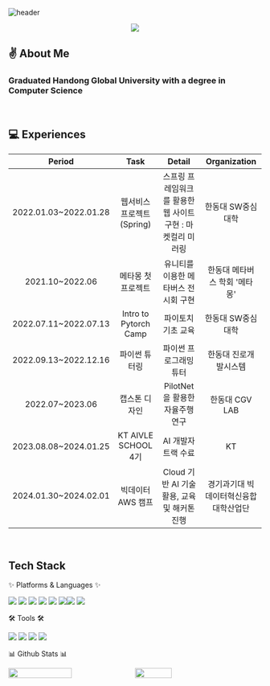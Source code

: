 <!--
**SuhyunRim118/SuhyunRim118** is a ✨ _special_ ✨ repository because its `README.md` (this file) appears on your GitHub profile.

Here are some ideas to get you started:

- 🔭 I’m currently working on ...
- 🌱 I’m currently learning ...
- 👯 I’m looking to collaborate on ...
- 🤔 I’m looking for help with ...
- 💬 Ask me about ...
- 📫 How to reach me: ...
- 😄 Pronouns: ...
- ⚡ Fun fact: ...
-->

![header](https://capsule-render.vercel.app/api?type=Cylinder&color=FFC155&fontColor=FFFFFF&height=150&section=header&text=Suhyun%20Github%20💡&fontSize=60&&animation=twinkling)

<div align=center>
	<img class="img" src="https://hits.seeyoufarm.com/api/count/incr/badge.svg?url=https%3A%2F%2Fgithub.com%2FSuhyunRim118&count_bg=%23FFC155&title_bg=%23000000&icon=github.svg&icon_color=%23E7E7E7&title=Github&edge_flat=false" />
</div>

## ✌️ About Me
<h3> Graduated Handong Global University with a degree in Computer Science </h3>

<br>

## 💻 Experiences
	
|**Period**|**Task**|**Detail**|**Organization**|
|:---:|:---:|:---:|:---:|
|2022.01.03~2022.01.28|웹서비스 프로젝트 (Spring)|스프링 프레임워크를 활용한 웹 사이트 구현 : 마켓컬리 미러링|한동대 SW중심대학|
|2021.10~2022.06|메타몽 첫 프로젝트|유니티를 이용한 메타버스 전시회 구현|한동대 메타버스 학회 '메타몽'|
|2022.07.11~2022.07.13|Intro to Pytorch Camp|파이토치 기초 교육|한동대 SW중심대학|
|2022.09.13~2022.12.16|파이썬 튜터링|파이썬 프로그래밍 튜터|한동대 진로개발시스템|
|2022.07~2023.06|캡스톤 디자인|PilotNet을 활용한 자율주행 연구|한동대 CGV LAB|
|2023.08.08~2024.01.25|KT AIVLE SCHOOL 4기|AI 개발자 트랙 수료|KT|
|2024.01.30~2024.02.01|빅데이터 AWS 캠프|Cloud 기반 AI 기술 활용, 교육 및 해커톤 진행|경기과기대 빅데이터혁신융합대학산업단|

<br>

## Tech Stack
<p>✨ Platforms & Languages ✨</p>

<img src="https://img.shields.io/badge/Python-3776AB?style=flat&logo=Python&logoColor=white&link=https://github.com/SuhyunRim118"> <img src="https://img.shields.io/badge/C++-00599C?style=flat&logo=C++&logoColor=white&link=https://github.com/SuhyunRim118"> <img src="https://img.shields.io/badge/C-A8B9CC?style=flat&logo=C&logoColor=white&link=https://github.com/SuhyunRim118"> <img src="https://img.shields.io/badge/Linux-FCC624?style=flat&logo=Linux&logoColor=white&link=https://github.com/SuhyunRim118"> <img src="https://img.shields.io/badge/MySQL-4479A1?style=flat&logo=MySQL&logoColor=white&link=https://github.com/SuhyunRim118"> <img src="https://img.shields.io/badge/MariaDB-003545?style=flat&logo=MariaDB&logoColor=white&link=https://github.com/SuhyunRim118"><img src="https://img.shields.io/badge/Spring-6DB33F?style=flat&logo=Spring&logoColor=white&link=https://github.com/SuhyunRim118"> <img src="https://img.shields.io/badge/Bootstrap-7952B3?style=flat&logo=Bootstrap&logoColor=white&link=https://github.com/SuhyunRim118">
<br>

<p>🛠 Tools 🛠</p>

<img src="https://img.shields.io/badge/Visual%20Studio-5C2D91?style=flat&logo=VisualStudio&logoColor=white&link=https://github.com/SuhyunRim118"> <img src="https://img.shields.io/badge/Visual%20Studio%20Code-007ACC?style=flat&logo=VisualStudioCode&logoColor=white&link=https://github.com/SuhyunRim118"> <img src="https://img.shields.io/badge/GitHub-181717?style=flat&logo=GitHub&logoColor=white&link=https://github.com/SuhyunRim118"> <img src="https://img.shields.io/badge/Eclipse%20IDE-2C2255?style=flat&logo=EclipseIDE&logoColor=white&link=https://github.com/SuhyunRim118">
<br>

<p>📊 Github Stats 📊</p>

<div style="display: flex; flex-direction: row;">
<img style="height: auto; width: 50%;" class="img" src="https://github-readme-stats.vercel.app/api?username=SuhyunRim118&show_icons=true&theme=flag-india" />
<img style="height: auto; width: 38%;" class="img" src="https://github-readme-stats.vercel.app/api/top-langs/?username=SuhyunRim118&theme=flag-india&layout=compact" />
</div>
